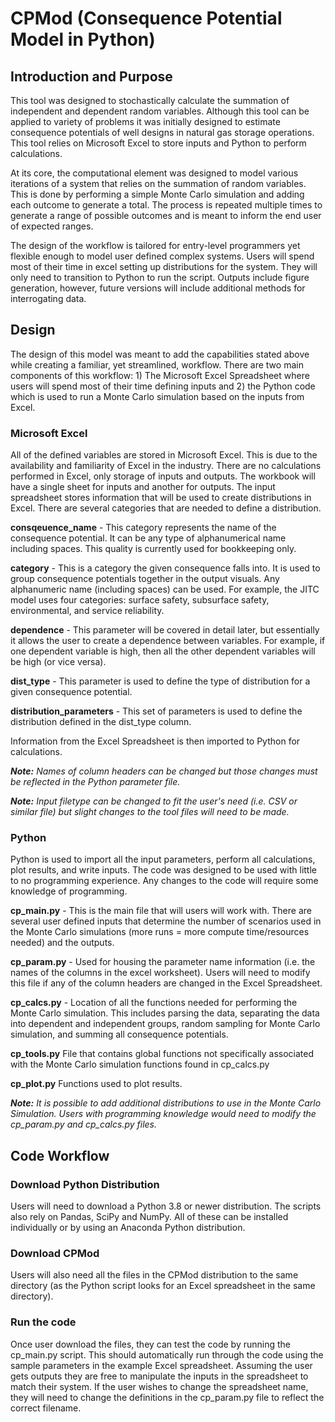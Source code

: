 # CPMod (Consequence Potential Model in Python)

## Introduction and Purpose
This tool was designed to stochastically calculate the summation of independent and dependent random variables. Although this tool can be applied to variety of problems it was initially designed to estimate consequence potentials of well designs in natural gas storage operations. This tool relies on Microsoft Excel to store inputs and Python to perform calculations.

At its core, the computational element was designed to model various iterations of a system that relies on the summation of random variables. This is done by performing a simple Monte Carlo simulation and adding each outcome to generate a total. The process is repeated multiple times to generate a range of possible outcomes and is meant to inform the end user of expected ranges.

The design of the workflow is tailored for entry-level programmers yet flexible enough to model user defined complex systems. Users will spend most of their time in excel setting up distributions for the system. They will only need to transition to Python to run the script. Outputs include figure generation, however, future versions will include additional methods for interrogating data. 

## Design
The design of this model was meant to add the capabilities stated above while creating a familiar, yet streamlined, workflow. There are two main components of this workflow: 1) The Microsoft Excel Spreadsheet where users will spend most of their time defining inputs and 2) the Python code which is used to run a Monte Carlo simulation based on the inputs from Excel.

### Microsoft Excel
All of the defined variables are stored in Microsoft Excel. This is due to the availability and familiarity of Excel in the industry. There are no calculations performed in Excel, only storage of inputs and outputs. The workbook will have a single sheet for inputs and another for outputs. The input spreadsheet stores information that will be used to create distributions in Excel. There are several categories that are needed to define a distribution. 

**consqeuence_name** - This category represents the name of the consequence potential. It can be any type of alphanumerical name including spaces. This quality is currently used for bookkeeping only.

**category** - This is a category the given consequence falls into. It is used to group consequence potentials together in the output visuals. Any alphanumeric name (including spaces) can be used. For example, the JITC model uses four categories: surface safety, subsurface safety, environmental, and service reliability.
 
 **dependence** - This parameter will be covered in detail later, but essentially it allows the user to create a dependence between variables. For example, if one dependent variable is high, then all the other dependent variables will be high (or vice versa).

**dist_type** - This parameter is used to define the type of distribution for a given consequence potential.

**distribution_parameters** - This set of parameters is used to define the distribution defined in the dist_type column.

Information from the Excel Spreadsheet is then imported to Python for calculations.

***Note:*** *Names of column headers can be changed but those changes must be reflected in the Python parameter file.*

***Note:*** *Input filetype can be changed to fit the user's need (i.e. CSV or similar file) but slight changes to the tool files will need to be made.*

### Python
Python is used to import all the input parameters, perform all calculations, plot results, and write inputs. The code was designed to be used with little to no programming experience. Any changes to the code will require some knowledge of programming.

**cp_main.py** - This is the main file that will users will work with. There are several user defined inputs that determine the number of scenarios used in the Monte Carlo simulations (more runs = more compute time/resources needed) and the outputs.

**cp_param.py** - Used for housing the parameter name information (i.e. the names of the columns in the excel worksheet). Users will need to modify this file if any of the column headers are changed in the Excel Spreadsheet.

**cp_calcs.py** - Location of all the functions needed for performing the Monte Carlo simulation. This includes parsing the data, separating the data into dependent and independent groups, random sampling for Monte Carlo simulation, and summing all consequence potentials.

**cp_tools.py** File that contains global functions not specifically associated with the Monte Carlo simulation functions found in cp_calcs.py

**cp_plot.py** Functions used to plot results.

***Note:*** *It is possible to add additional distributions to use in the Monte Carlo Simulation. Users with programming knowledge would need to modify the cp_param.py and cp_calcs.py files.*

## Code Workflow
### Download Python Distribution
Users will need to download a Python 3.8 or newer distribution. The scripts also rely on Pandas, SciPy and NumPy. All of these can be installed individually or by using an Anaconda Python distribution.

### Download CPMod
Users will also need all the files in the CPMod distribution to the same directory (as the Python script looks for an Excel spreadsheet in the same directory).

### Run the code
Once user download the files, they can test the code by running the cp_main.py script. This should automatically run through the code using the sample parameters in the example Excel spreadsheet. Assuming the user gets outputs they are free to manipulate the inputs in the spreadsheet to match their system. If the user wishes to change the spreadsheet name, they will need to change the definitions in the cp_param.py file to reflect the correct filename.
